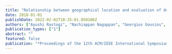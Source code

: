 ```yaml
---
title: "Relationship between geographical location and evaluation of developer contributions in github"
date: 2018-01-01
publishDate: 2022-02-02T10:35:01.050106Z
authors: ["Ayushi Rastogi", "Nachiappan Nagappan", "Georgios Gousios", "André van der Hoek"]
publication_types: ["1"]
abstract: ""
featured: false
publication: "*Proceedings of the 12th ACM/IEEE International Symposium on Empirical Software Engineering and Measurement*"
---
```


